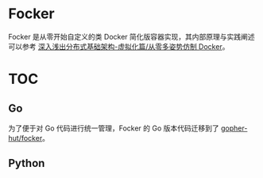 # Focker

Focker 是从零开始自定义的类 Docker 简化版容器实现，其内部原理与实践阐述可以参考 [深入浅出分布式基础架构-虚拟化篇/从零多姿势仿制 Docker](https://github.com/wxyyxc1992/Distributed-Infrastructure-Series/tree/master/Virtualization)。

# TOC

## Go

为了便于对 Go 代码进行统一管理，Focker 的 Go 版本代码迁移到了 [gopher-hut/focker](https://github.com/wxyyxc1992/gopher-hut/tree/master/focker)。

## Python
